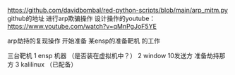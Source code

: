 https://github.com/davidbombal/red-python-scripts/blob/main/arp_mitm.py
github的地址 进行arp欺骗操作 
设计操作的youtube：https://www.youtube.com/watch?v=qMnPgJoF5YE

arp劫持的复现操作 
开始准备 
某ensp的准备靶机 的工作 

三台靶机  1 ensp  机器 （是否装在虚拟机中？） 2 window 10发送方 准备劫持那方 3 kalilinux （已配备）